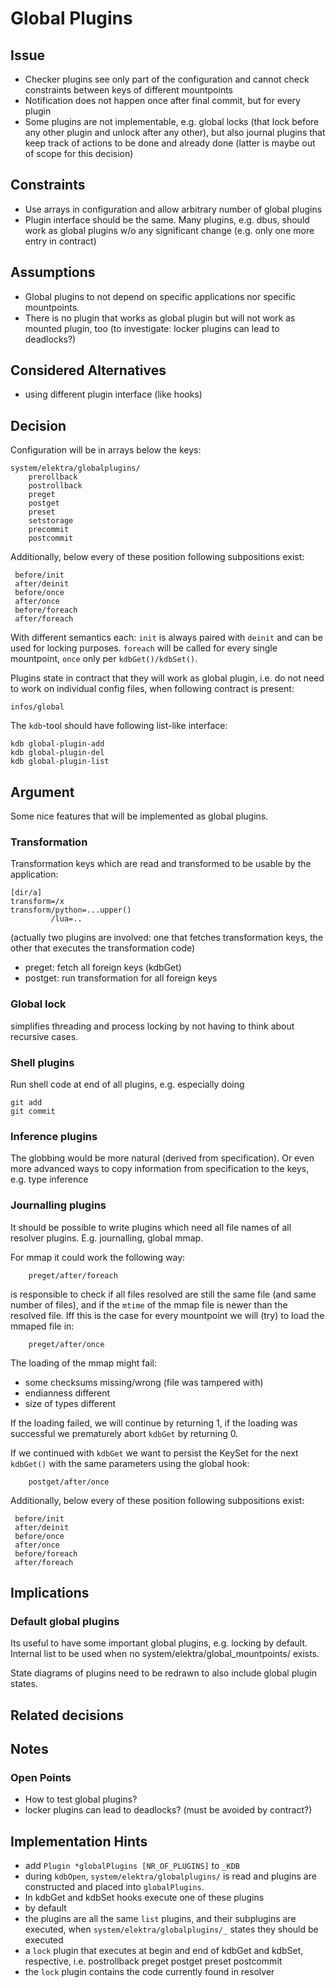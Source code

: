 # Global Plugins

## Issue

- Checker plugins see only part of the configuration and cannot check
  constraints between keys of different mountpoints
- Notification does not happen once after final commit, but for every
  plugin
- Some plugins are not implementable, e.g. global locks (that lock
  before any other plugin and unlock after any other), but also
  journal plugins that keep track of actions to be done and already
  done (latter is maybe out of scope for this decision)

## Constraints

- Use arrays in configuration and allow arbitrary number of global plugins
- Plugin interface should be the same. Many plugins, e.g. dbus, should work
  as global plugins w/o any significant change (e.g. only one more entry
  in contract)

## Assumptions

- Global plugins to not depend on specific applications nor specific
  mountpoints.
- There is no plugin that works as global plugin but will not work
  as mounted plugin, too (to investigate: locker plugins can lead to deadlocks?)

## Considered Alternatives

- using different plugin interface (like hooks)

## Decision

Configuration will be in arrays below the keys:

    system/elektra/globalplugins/
        prerollback
        postrollback
        preget
        postget
        preset
        setstorage
        precommit
        postcommit

Additionally, below every of these position following subpositions
exist:

     before/init
     after/deinit
     before/once
     after/once
     before/foreach
     after/foreach

With different semantics each:
`init` is always paired with `deinit` and can be used for locking purposes.
`foreach` will be called for every single mountpoint, `once` only per `kdbGet()/kdbSet()`.

Plugins state in contract that they will work as global plugin, i.e.
do not need to work on individual config files, when following contract
is present:

    infos/global

The `kdb`-tool should have following list-like interface:

    kdb global-plugin-add
    kdb global-plugin-del
    kdb global-plugin-list


## Argument

Some nice features that will be implemented as global plugins.

### Transformation

Transformation keys which are read and transformed to be usable by the application:

    [dir/a]
    transform=/x
    transform/python=...upper()
             /lua=..

(actually two plugins are involved: one that fetches transformation keys, the other
 that executes the transformation code)


- preget: fetch all foreign keys (kdbGet)
- postget: run transformation for all foreign keys


### Global lock

simplifies threading and process locking by not having to think about
recursive cases.


### Shell plugins

Run shell code at end of all plugins, e.g. especially doing

    git add
    git commit


### Inference plugins

The globbing would be more natural (derived from specification).
Or even more advanced ways to copy information from specification to the keys, e.g. type inference


### Journalling plugins

It should be possible to write plugins which need all file names of all resolver plugins.
E.g. journalling, global mmap.

For mmap it could work the following way:

        preget/after/foreach

is responsible to check if all files resolved are still the same file (and same number of files),
and if the `mtime` of the mmap file is newer than the resolved file.
Iff this is the case for every mountpoint we will (try) to load the mmaped file in:

        preget/after/once

The loading of the mmap might fail:

- some checksums missing/wrong (file was tampered with)
- endianness different
- size of types different

If the loading failed, we will continue by returning 1,
if the loading was successful we prematurely abort `kdbGet` by returning 0.

If we continued with `kdbGet` we want to persist the KeySet for
the next `kdbGet()` with the same parameters using the global hook:

        postget/after/once

Additionally, below every of these position following subpositions
exist:

     before/init
     after/deinit
     before/once
     after/once
     before/foreach
     after/foreach


## Implications

### Default global plugins

Its useful to have some important global plugins, e.g. locking by default.
Internal list to be used when no system/elektra/global_mountpoints/ exists.

State diagrams of plugins need to be redrawn to also include global plugin
states.

## Related decisions

## Notes

### Open Points

- How to test global plugins?
- locker plugins can lead to deadlocks? (must be avoided by contract?)

## Implementation Hints

- add `Plugin *globalPlugins [NR_OF_PLUGINS]` to `_KDB`
- during `kdbOpen`, `system/elektra/globalplugins/` is read and plugins are constructed and placed into `globalPlugins`.
- In kdbGet and kdbSet hooks execute one of these plugins
- by default
 - the plugins are all the same `list` plugins, and their subplugins are executed, when `system/elektra/globalplugins/_` states they should be executed
 - a `lock` plugin that executes at begin and end of kdbGet and kdbSet, respective, i.e.  postrollback preget postget preset postcommit
 - the `lock` plugin contains the code currently found in resolver


